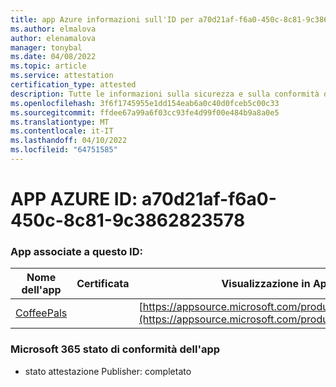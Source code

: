 ```yaml
---
title: app Azure informazioni sull'ID per a70d21af-f6a0-450c-8c81-9c3862823578
ms.author: elmalova
author: elenamalova
manager: tonybal
ms.date: 04/08/2022
ms.topic: article
ms.service: attestation
certification_type: attested
description: Tutte le informazioni sulla sicurezza e sulla conformità disponibili per a70d21af-f6a0-450c-8c81-9c3862823578.
ms.openlocfilehash: 3f6f1745955e1dd154eab6a0c40d0fceb5c00c33
ms.sourcegitcommit: ffdee67a99a6f03cc93fe4d99f00e484b9a8a0e5
ms.translationtype: MT
ms.contentlocale: it-IT
ms.lasthandoff: 04/10/2022
ms.locfileid: "64751585"
---
```

# <a name="azure-app-id-a70d21af-f6a0-450c-8c81-9c3862823578"></a>APP AZURE ID: a70d21af-f6a0-450c-8c81-9c3862823578


### <a name="apps-associated-with-this-id"></a>App associate a questo ID:
| **Nome dell'app** | **Certificata** | **Visualizzazione in AppSource** |
|--------------|---------------|-----------------------|
| [CoffeePals](../forward/WA200003040.md) |  | [https://appsource.microsoft.com/product/office/WA200003040](https://appsource.microsoft.com/product/office/WA200003040) |

### <a name="microsoft-365-app-compliance-status"></a>Microsoft 365 stato di conformità dell'app
- stato attestazione Publisher: completato
